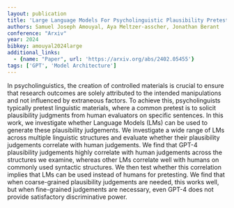 ```yaml
---
layout: publication
title: 'Large Language Models For Psycholinguistic Plausibility Pretesting'
authors: Samuel Joseph Amouyal, Aya Meltzer-asscher, Jonathan Berant
conference: "Arxiv"
year: 2024
bibkey: amouyal2024large
additional_links:
  - {name: "Paper", url: 'https://arxiv.org/abs/2402.05455'}
tags: ['GPT', 'Model Architecture']
---
```

In psycholinguistics, the creation of controlled materials is crucial to
ensure that research outcomes are solely attributed to the intended
manipulations and not influenced by extraneous factors. To achieve this,
psycholinguists typically pretest linguistic materials, where a common pretest
is to solicit plausibility judgments from human evaluators on specific
sentences. In this work, we investigate whether Language Models (LMs) can be
used to generate these plausibility judgements. We investigate a wide range of
LMs across multiple linguistic structures and evaluate whether their
plausibility judgements correlate with human judgements. We find that GPT-4
plausibility judgements highly correlate with human judgements across the
structures we examine, whereas other LMs correlate well with humans on commonly
used syntactic structures. We then test whether this correlation implies that
LMs can be used instead of humans for pretesting. We find that when
coarse-grained plausibility judgements are needed, this works well, but when
fine-grained judgements are necessary, even GPT-4 does not provide satisfactory
discriminative power.

